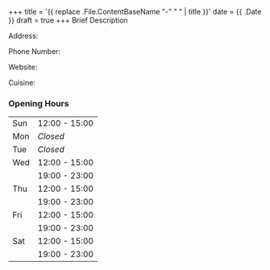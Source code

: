 +++
title = '{{ replace .File.ContentBaseName "-" " " | title }}'
date = {{ .Date }}
draft = true
+++
Brief Description

Address:

Phone Number:

Website:

Cuisine:

### Opening Hours

| | |
| --- | --- |
| Sun | 12:00 - 15:00 |
| Mon | *Closed* |
| Tue | *Closed* |
| Wed | 12:00 - 15:00 |
| | 19:00 - 23:00 |
| Thu | 12:00 - 15:00 |
| | 19:00 - 23:00 |
| Fri | 12:00 - 15:00 |
| | 19:00 - 23:00 |
| Sat | 12:00 - 15:00 |
| | 19:00 - 23:00 |
